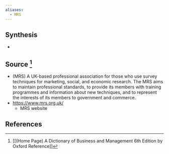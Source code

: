 ```yaml
---
aliases:
  - MRS
---
```

## Synthesis
- 
## Source [^1]
- (MRS) A UK-based professional association for those who use survey techniques for marketing, social, and economic research. The MRS aims to maintain professional standards, to provide its members with training programmes and information about new techniques, and to represent the interests of its members to government and commerce.
- https://www.mrs.org.uk/
	- MRS website
## References

[^1]: [[(Home Page) A Dictionary of Business and Management 6th Edition by Oxford Reference]]